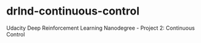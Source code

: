# drlnd-continuous-control
Udacity Deep Reinforcement Learning Nanodegree - Project 2: Continuous Control
